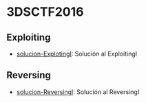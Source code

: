 # 3DSCTF2016

## Exploiting

- [solucion-ExplotingI](https://github.com/g4ngli0s/CTF/blob/master/CTFCiberseg17/ExploitingI.md): Solución al ExploitingI

## Reversing

- [solucion-ReversingI](https://github.com/g4ngli0s/CTF/blob/master/CTFCiberseg17/ReversingI.md): Solución al ReversingI
